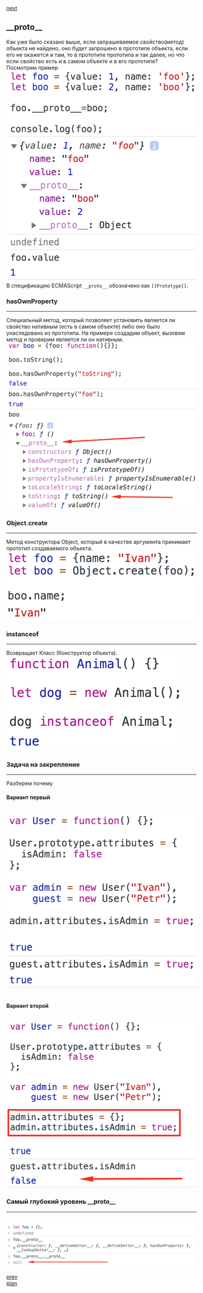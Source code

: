 <a href="05.md">next</a>

<h2>__proto__</h2>

<div>
Как уже было сказано выше, если запрашеваемое свойство(метод) объекта не
найдено, оно будет запрошено в прототипе объекта, если его не окажется
и там, то в прототипе прототипа и так далее, но что если свойство есть и
в самом объекте и в его прототипе?

<br/>
Посмотрим пример

<br/>
<img src="./media/04-1.png">

</div>

<div>
В спецификацию ECMAScript <code>__proto__</code> обозначено как <code>[[Prototype]]</code>.
</div>

<h3>hasOwnProperty</h3>
<hr>
<div>
Специальный метод, который позволяет установить является ли свойство нативным
(есть в самом объекте) либо оно было унаследовано из прототипа.
На примере создадим объект, вызовем метод и проверим является ли он нативным.

<br/>
<img src="./media/04-2.png">
</div>

<h3>Object.create</h3>
<hr>
<div>
Метод конструктора Object, который в качестве аргумента принимает прототип
создаваемого объекта.

<br/>
<img src="./media/04-3.png">
</div>

<h3>instanceof</h3>
<hr>
<div>
Возвращает Класс (Конструктор объекта).

<br/>
<img src="./media/04-4.png">
</div>

<h3>Задача на закрепление</h3>
<hr>
<div>
Разберем почему

<h4>Вариант первый</h4>
<br/>
<img src="./media/04-5.png">

<br/>
<br/>

<h4>Вариант второй</h4>
<br/>
<img src="./media/04-6.png">
</div>

<h3>Самый глубокий уровень __proto__</h3>
<hr>
<div>
<br/>
<img src="./media/04-7.png">
</div>

<br/>
<a href="03.md">prev</a>
<br/>
<a href="00.md">plan</a>
